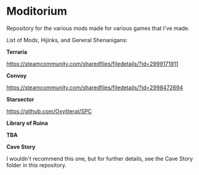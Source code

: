 # Moditorium
Repository for the various mods made for various games that I've made.

List of Mods, Hijinks, and General Shenanigans:

**Terraria**

https://steamcommunity.com/sharedfiles/filedetails/?id=2999171911

**Convoy**

https://steamcommunity.com/sharedfiles/filedetails/?id=2998472694

**Starsector**

https://github.com/Oxyliteral/SPC

**Library of Ruina**

**TBA**

**Cave Story**

I wouldn't recommend this one, but for further details, see the Cave Story folder in this repository.
